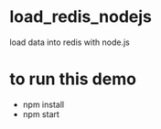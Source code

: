 # load_redis_nodejs
load data into redis with node.js


# to run this demo
- npm install
- npm start 
